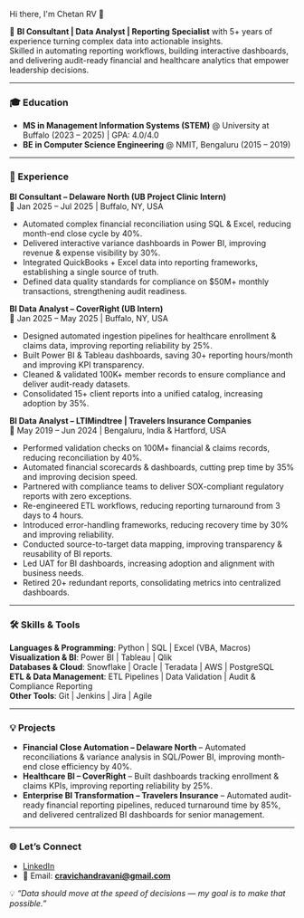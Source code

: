 Hi there, I'm Chetan RV 👋  

🚀 **BI Consultant | Data Analyst | Reporting Specialist** with 5+ years of experience turning complex data into actionable insights.  
Skilled in automating reporting workflows, building interactive dashboards, and delivering audit-ready financial and healthcare analytics that empower leadership decisions.  

---

### 🎓 Education  
- **MS in Management Information Systems (STEM)** @ University at Buffalo (2023 – 2025) | GPA: 4.0/4.0  
- **BE in Computer Science Engineering** @ NMIT, Bengaluru (2015 – 2019)  

---

### 💼 Experience  

**BI Consultant – Delaware North (UB Project Clinic Intern)**  
📅 Jan 2025 – Jul 2025 | Buffalo, NY, USA  
- Automated complex financial reconciliation using SQL & Excel, reducing month-end close cycle by 40%.  
- Delivered interactive variance dashboards in Power BI, improving revenue & expense visibility by 30%.  
- Integrated QuickBooks + Excel data into reporting frameworks, establishing a single source of truth.  
- Defined data quality standards for compliance on $50M+ monthly transactions, strengthening audit readiness.  

**BI Data Analyst – CoverRight (UB Intern)**  
📅 Jan 2025 – May 2025 | Buffalo, NY, USA  
- Designed automated ingestion pipelines for healthcare enrollment & claims data, improving reporting reliability by 25%.  
- Built Power BI & Tableau dashboards, saving 30+ reporting hours/month and improving KPI transparency.  
- Cleaned & validated 100K+ member records to ensure compliance and deliver audit-ready datasets.  
- Consolidated 15+ client reports into a unified catalog, increasing adoption by 35%.  

**BI Data Analyst – LTIMindtree | Travelers Insurance Companies**  
📅 May 2019 – Jun 2024 | Bengaluru, India & Hartford, USA  
- Performed validation checks on 100M+ financial & claims records, reducing reconciliation by 40%.  
- Automated financial scorecards & dashboards, cutting prep time by 35% and improving decision speed.  
- Partnered with compliance teams to deliver SOX-compliant regulatory reports with zero exceptions.  
- Re-engineered ETL workflows, reducing reporting turnaround from 3 days to 4 hours.  
- Introduced error-handling frameworks, reducing recovery time by 30% and improving reliability.  
- Conducted source-to-target data mapping, improving transparency & reusability of BI reports.  
- Led UAT for BI dashboards, increasing adoption and alignment with business needs.  
- Retired 20+ redundant reports, consolidating metrics into centralized dashboards.  

---

### 🛠️ Skills & Tools  

**Languages & Programming**: Python | SQL | Excel (VBA, Macros)  
**Visualization & BI**: Power BI | Tableau | Qlik  
**Databases & Cloud**: Snowflake | Oracle | Teradata | AWS | PostgreSQL  
**ETL & Data Management**: ETL Pipelines | Data Validation | Audit & Compliance Reporting  
**Other Tools**: Git | Jenkins | Jira | Agile  

---

### 💡 Projects  

- **Financial Close Automation – Delaware North** – Automated reconciliations & variance analysis in SQL/Power BI, improving month-end close efficiency by 40%.  
- **Healthcare BI – CoverRight** – Built dashboards tracking enrollment & claims KPIs, improving reporting reliability by 25%.  
- **Enterprise BI Transformation – Travelers Insurance** – Automated audit-ready financial reporting pipelines, reduced turnaround time by 85%, and delivered centralized BI dashboards for senior management.  

---

### 🌐 Let’s Connect  
- [LinkedIn](https://www.linkedin.com/in/chetanrv/)  
- 📧 Email: **cravichandravani@gmail.com**  

💡 *“Data should move at the speed of decisions — my goal is to make that possible.”*  
